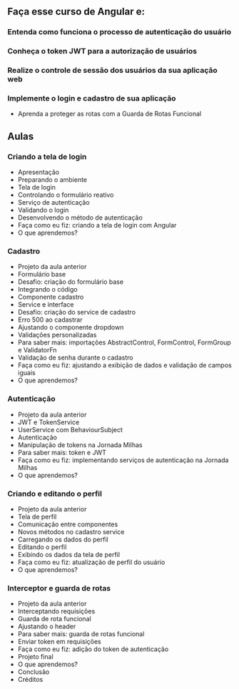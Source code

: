 ## Faça esse curso de Angular e:

### Entenda como funciona o processo de autenticação do usuário
### Conheça o token JWT para a autorização de usuários
### Realize o controle de sessão dos usuários da sua aplicação web
### Implemente o login e cadastro de sua aplicação
- Aprenda a proteger as rotas com a Guarda de Rotas Funcional

## Aulas

### Criando a tela de login
- Apresentação
- Preparando o ambiente
- Tela de login
- Controlando o formulário reativo
- Serviço de autenticação
- Validando o login
- Desenvolvendo o método de autenticação
- Faça como eu fiz: criando a tela de login com Angular
- O que aprendemos?
### Cadastro
- Projeto da aula anterior
- Formulário base
- Desafio: criação do formulário base
- Integrando o código
- Componente cadastro
- Service e interface
- Desafio: criação do service de cadastro
- Erro 500 ao cadastrar
- Ajustando o componente dropdown
- Validações personalizadas
- Para saber mais: importações AbstractControl, FormControl, FormGroup e ValidatorFn
- Validação de senha durante o cadastro
- Faça como eu fiz: ajustando a exibição de dados e validação de campos iguais
- O que aprendemos?
### Autenticação
- Projeto da aula anterior
- JWT e TokenService
- UserService com BehaviourSubject
- Autenticação
- Manipulação de tokens na Jornada Milhas
- Para saber mais: token e JWT
- Faça como eu fiz: implementando serviços de autenticação na Jornada Milhas
- O que aprendemos?
### Criando e editando o perfil
- Projeto da aula anterior
- Tela de perfil
- Comunicação entre componentes
- Novos métodos no cadastro service
- Carregando os dados do perfil
- Editando o perfil
- Exibindo os dados da tela de perfil
- Faça como eu fiz: atualização de perfil do usuário
- O que aprendemos?
### Interceptor e guarda de rotas
- Projeto da aula anterior
- Interceptando requisições
- Guarda de rota funcional
- Ajustando o header
- Para saber mais: guarda de rotas funcional
- Enviar token em requisições
- Faça como eu fiz: adição do token de autenticação
- Projeto final
- O que aprendemos?
- Conclusão
- Créditos